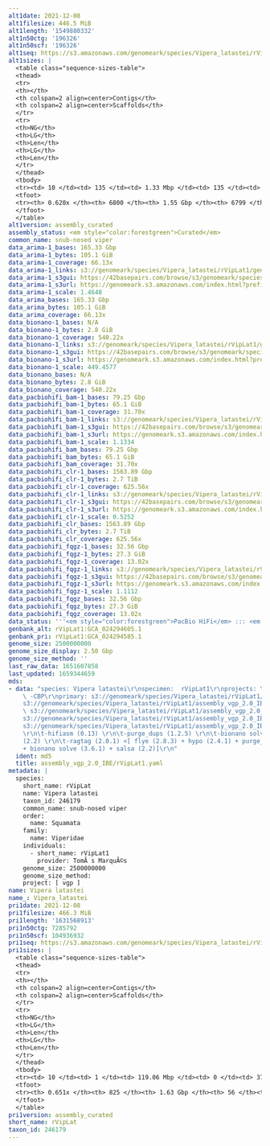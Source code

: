 ```yaml
---
alt1date: 2021-12-08
alt1filesize: 446.5 MiB
alt1length: '1549880332'
alt1n50ctg: '196326'
alt1n50scf: '196326'
alt1seq: https://s3.amazonaws.com/genomeark/species/Vipera_latastei/rVipLat1/assembly_curated/rVipLat1.alt.cur.20211208.fasta.gz
alt1sizes: |
  <table class="sequence-sizes-table">
  <thead>
  <tr>
  <th></th>
  <th colspan=2 align=center>Contigs</th>
  <th colspan=2 align=center>Scaffolds</th>
  </tr>
  <tr>
  <th>NG</th>
  <th>LG</th>
  <th>Len</th>
  <th>LG</th>
  <th>Len</th>
  </tr>
  </thead>
  <tbody>
  <tr><td> 10 </td><td> 135 </td><td> 1.33 Mbp </td><td> 135 </td><td> 1.33 Mbp </td></tr><tr><td> 20 </td><td> 372 </td><td> 0.88 Mbp </td><td> 372 </td><td> 0.88 Mbp </td></tr><tr><td> 30 </td><td> 720 </td><td> 0.59 Mbp </td><td> 720 </td><td> 0.59 Mbp </td></tr><tr><td> 40 </td><td> 1249 </td><td> 382.16 Kbp </td><td> 1249 </td><td> 382.16 Kbp </td></tr><tr style="background-color:#cccccc;"><td> 50 </td><td> 2149 </td><td> 196.33 Kbp </td><td> 2149 </td><td> 196.33 Kbp </td></tr><tr><td> 60 </td><td> 4892 </td><td> 39.74 Kbp </td><td> 4892 </td><td> 39.74 Kbp </td></tr><tr><td> 70 </td><td> 0 </td><td>  </td><td> 0 </td><td>  </td></tr><tr><td> 80 </td><td> 0 </td><td>  </td><td> 0 </td><td>  </td></tr><tr><td> 90 </td><td> 0 </td><td>  </td><td> 0 </td><td>  </td></tr><tr><td> 100 </td><td> 0 </td><td>  </td><td> 0 </td><td>  </td></tr></tbody>
  <tfoot>
  <tr><th> 0.620x </th><th> 6800 </th><th> 1.55 Gbp </th><th> 6799 </th><th> 1.55 Gbp </th></tr>
  </tfoot>
  </table>
alt1version: assembly_curated
assembly_status: <em style="color:forestgreen">Curated</em>
common_name: snub-nosed viper
data_arima-1_bases: 165.33 Gbp
data_arima-1_bytes: 105.1 GiB
data_arima-1_coverage: 66.13x
data_arima-1_links: s3://genomeark/species/Vipera_latastei/rVipLat1/genomic_data/arima/<br>
data_arima-1_s3gui: https://42basepairs.com/browse/s3/genomeark/species/Vipera_latastei/rVipLat1/genomic_data/arima/
data_arima-1_s3url: https://genomeark.s3.amazonaws.com/index.html?prefix=species/Vipera_latastei/rVipLat1/genomic_data/arima/
data_arima-1_scale: 1.4648
data_arima_bases: 165.33 Gbp
data_arima_bytes: 105.1 GiB
data_arima_coverage: 66.13x
data_bionano-1_bases: N/A
data_bionano-1_bytes: 2.8 GiB
data_bionano-1_coverage: 540.22x
data_bionano-1_links: s3://genomeark/species/Vipera_latastei/rVipLat1/genomic_data/bionano/<br>
data_bionano-1_s3gui: https://42basepairs.com/browse/s3/genomeark/species/Vipera_latastei/rVipLat1/genomic_data/bionano/
data_bionano-1_s3url: https://genomeark.s3.amazonaws.com/index.html?prefix=species/Vipera_latastei/rVipLat1/genomic_data/bionano/
data_bionano-1_scale: 449.4577
data_bionano_bases: N/A
data_bionano_bytes: 2.8 GiB
data_bionano_coverage: 540.22x
data_pacbiohifi_bam-1_bases: 79.25 Gbp
data_pacbiohifi_bam-1_bytes: 65.1 GiB
data_pacbiohifi_bam-1_coverage: 31.70x
data_pacbiohifi_bam-1_links: s3://genomeark/species/Vipera_latastei/rVipLat1/genomic_data/pacbio_hifi/<br>
data_pacbiohifi_bam-1_s3gui: https://42basepairs.com/browse/s3/genomeark/species/Vipera_latastei/rVipLat1/genomic_data/pacbio_hifi/
data_pacbiohifi_bam-1_s3url: https://genomeark.s3.amazonaws.com/index.html?prefix=species/Vipera_latastei/rVipLat1/genomic_data/pacbio_hifi/
data_pacbiohifi_bam-1_scale: 1.1334
data_pacbiohifi_bam_bases: 79.25 Gbp
data_pacbiohifi_bam_bytes: 65.1 GiB
data_pacbiohifi_bam_coverage: 31.70x
data_pacbiohifi_clr-1_bases: 1563.89 Gbp
data_pacbiohifi_clr-1_bytes: 2.7 TiB
data_pacbiohifi_clr-1_coverage: 625.56x
data_pacbiohifi_clr-1_links: s3://genomeark/species/Vipera_latastei/rVipLat1/genomic_data/pacbio_hifi/<br>
data_pacbiohifi_clr-1_s3gui: https://42basepairs.com/browse/s3/genomeark/species/Vipera_latastei/rVipLat1/genomic_data/pacbio_hifi/
data_pacbiohifi_clr-1_s3url: https://genomeark.s3.amazonaws.com/index.html?prefix=species/Vipera_latastei/rVipLat1/genomic_data/pacbio_hifi/
data_pacbiohifi_clr-1_scale: 0.5252
data_pacbiohifi_clr_bases: 1563.89 Gbp
data_pacbiohifi_clr_bytes: 2.7 TiB
data_pacbiohifi_clr_coverage: 625.56x
data_pacbiohifi_fqgz-1_bases: 32.56 Gbp
data_pacbiohifi_fqgz-1_bytes: 27.3 GiB
data_pacbiohifi_fqgz-1_coverage: 13.02x
data_pacbiohifi_fqgz-1_links: s3://genomeark/species/Vipera_latastei/rVipLat1/genomic_data/pacbio_hifi/<br>
data_pacbiohifi_fqgz-1_s3gui: https://42basepairs.com/browse/s3/genomeark/species/Vipera_latastei/rVipLat1/genomic_data/pacbio_hifi/
data_pacbiohifi_fqgz-1_s3url: https://genomeark.s3.amazonaws.com/index.html?prefix=species/Vipera_latastei/rVipLat1/genomic_data/pacbio_hifi/
data_pacbiohifi_fqgz-1_scale: 1.1112
data_pacbiohifi_fqgz_bases: 32.56 Gbp
data_pacbiohifi_fqgz_bytes: 27.3 GiB
data_pacbiohifi_fqgz_coverage: 13.02x
data_status: '''<em style="color:forestgreen">PacBio HiFi</em> ::: <em style="color:forestgreen">Arima</em>'''
genbank_alt: rVipLat1:GCA_024294605.1
genbank_pri: rVipLat1:GCA_024294585.1
genome_size: 2500000000
genome_size_display: 2.50 Gbp
genome_size_method: ''
last_raw_data: 1651607858
last_updated: 1659344659
mds:
- data: "species: Vipera latastei\r\nspecimen:  rVipLat1\r\nprojects: \r\n  -VGP\r\n
    \ -CBP\r\nprimary: s3://genomeark/species/Vipera_latastei/rVipLat1/assembly_vgp_2.0_IBE/intermediates/rVipLat1_ragtag.fasta.gz\r\nhaplotigs:
    s3://genomeark/species/Vipera_latastei/rVipLat1/assembly_vgp_2.0_IBE/intermediates/rVipLat1_q2.fasta.gz\r\nhic_bam:
    \ s3://genomeark/species/Vipera_latastei/rVipLat1/assembly_vgp_2.0_IBE/evaluation/bam_to_create_pretext_rVipLat1.bam\r\npretext:
    s3://genomeark/species/Vipera_latastei/rVipLat1/assembly_vgp_2.0_IBE/evaluation/assembly_FullMap.png\r\nkmer_spectra_img:
    s3://genomeark/species/Vipera_latastei/rVipLat1/assembly_vgp_2.0_IBE/evaluation/p/Merqury/pacbio/plot_pacbio_cutadapt_rVipLat1_plot.fl.png\r\npipeline:
    \r\n\t-hifiasm (0.13) \r\n\t-purge_dups (1.2.5) \r\n\t-bionano solve (3.6.1) \r\n\t-salsa
    (2.2) \r\n\t-ragtag (2.0.1) <[ flye (2.8.3) + hypo (2.4.1) + purge_dups (1.2.5)
    + bionano solve (3.6.1) + salsa (2.2)]\r\n"
  ident: md5
  title: assembly_vgp_2.0_IBE/rVipLat1.yaml
metadata: |
  species:
    short_name: rVipLat
    name: Vipera latastei
    taxon_id: 246179
    common_name: snub-nosed viper
    order:
      name: Squamata
    family:
      name: Viperidae
    individuals:
      - short_name: rVipLat1
        provider: TomÃ s MarquÃ©s
    genome_size: 2500000000
    genome_size_method:
    project: [ vgp ]
name: Vipera latastei
name_: Vipera_latastei
pri1date: 2021-12-08
pri1filesize: 466.3 MiB
pri1length: '1631568913'
pri1n50ctg: 7285792
pri1n50scf: 104936932
pri1seq: https://s3.amazonaws.com/genomeark/species/Vipera_latastei/rVipLat1/assembly_curated/rVipLat1.pri.cur.20211208.fasta.gz
pri1sizes: |
  <table class="sequence-sizes-table">
  <thead>
  <tr>
  <th></th>
  <th colspan=2 align=center>Contigs</th>
  <th colspan=2 align=center>Scaffolds</th>
  </tr>
  <tr>
  <th>NG</th>
  <th>LG</th>
  <th>Len</th>
  <th>LG</th>
  <th>Len</th>
  </tr>
  </thead>
  <tbody>
  <tr><td> 10 </td><td> 1 </td><td> 119.06 Mbp </td><td> 0 </td><td> 370.63 Mbp </td></tr><tr><td> 20 </td><td> 4 </td><td> 70.69 Mbp </td><td> 1 </td><td> 299.85 Mbp </td></tr><tr><td> 30 </td><td> 9 </td><td> 45.98 Mbp </td><td> 2 </td><td> 222.49 Mbp </td></tr><tr><td> 40 </td><td> 15 </td><td> 31.88 Mbp </td><td> 3 </td><td> 138.01 Mbp </td></tr><tr style="background-color:#cccccc;"><td> 50 </td><td> 37 </td><td style="background-color:#88ff88;"> 7.29 Mbp </td><td> 5 </td><td style="background-color:#88ff88;"> 104.94 Mbp </td></tr><tr><td> 60 </td><td> 129 </td><td> 0.90 Mbp </td><td> 10 </td><td> 23.63 Mbp </td></tr><tr><td> 70 </td><td> 0 </td><td>  </td><td> 0 </td><td>  </td></tr><tr><td> 80 </td><td> 0 </td><td>  </td><td> 0 </td><td>  </td></tr><tr><td> 90 </td><td> 0 </td><td>  </td><td> 0 </td><td>  </td></tr><tr><td> 100 </td><td> 0 </td><td>  </td><td> 0 </td><td>  </td></tr></tbody>
  <tfoot>
  <tr><th> 0.651x </th><th> 825 </th><th> 1.63 Gbp </th><th> 56 </th><th> 1.63 Gbp </th></tr>
  </tfoot>
  </table>
pri1version: assembly_curated
short_name: rVipLat
taxon_id: 246179
---
```

